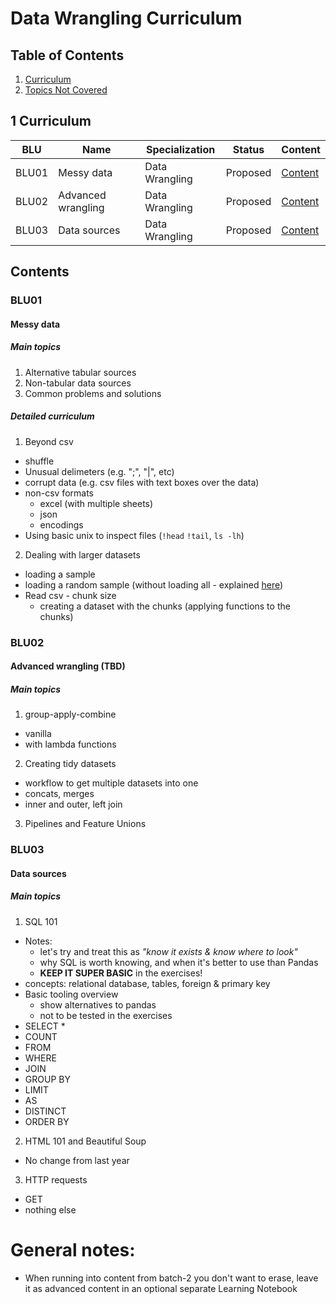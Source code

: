 # Data Wrangling Curriculum

## Table of Contents

1. [Curriculum](#1-curriculum)
2. [Topics Not Covered](#2-topics-not-covered)

## 1 Curriculum

| BLU   | Name | Specialization | Status   | Content           |
|-------|------|----------------|----------|-------------------|
| BLU01 | Messy data | Data Wrangling | Proposed | [Content](#blu01) |
| BLU02 | Advanced wrangling  | Data Wrangling | Proposed | [Content](#blu02) |
| BLU03 | Data sources | Data Wrangling | Proposed | [Content](#blu03) |

## Contents

### BLU01

#### Messy data 

##### Main topics

1. Alternative tabular sources 
2. Non-tabular data sources 
3. Common problems and solutions

##### Detailed curriculum
1. Beyond csv 
  - shuffle 
  - Unusual delimeters (e.g. ";", "|", etc)
  - corrupt data (e.g. csv files with text boxes over the data) 
  - non-csv formats 
    - excel (with multiple sheets) 
    - json 
    - encodings
  - Using basic unix to inspect files (`!head` `!tail`, `ls -lh`)
2. Dealing with larger datasets
  - loading a sample 
  - loading a random sample (without loading all - explained [here](https://stackoverflow.com/questions/22258491/read-a-small-random-sample-from-a-big-csv-file-into-a-python-data-frame)) 
  - Read csv - chunk size
    - creating a dataset with the chunks (applying functions to the chunks)   

### BLU02
#### Advanced wrangling (TBD)

##### Main topics

1. group-apply-combine 
  - vanilla 
  - with lambda functions 
2. Creating tidy datasets 
  - workflow to get multiple datasets into one 
  - concats, merges
  - inner and outer, left join   
3. Pipelines and Feature Unions 


### BLU03

#### Data sources

##### Main topics

1. SQL 101
- Notes: 
  - let's try and treat this as _"know it exists & know where to look"_
  - why SQL is worth knowing, and when it's better to use than Pandas 
  - **KEEP IT SUPER BASIC** in the exercises! 
- concepts: relational database, tables, foreign & primary key 
- Basic tooling overview 
  - show alternatives to pandas 
  - not to be tested in the exercises 
- SELECT *
- COUNT 
- FROM 
- WHERE 
- JOIN
- GROUP BY
- LIMIT 
- AS 
- DISTINCT
- ORDER BY
2. HTML 101 and Beautiful Soup  
  - No change from last year  
3. HTTP requests 
  - GET 
  - nothing else 

# General notes: 
- When running into content from batch-2 you don't want to erase, leave it as advanced content in an optional separate Learning Notebook 

